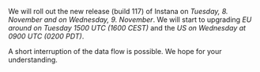 We will roll out the new release (build 117) of Instana on *Tuesday, 8. November and on Wednesday, 9. November*.
We will start to upgrading *EU around on Tuesday 1500 UTC (1600 CEST)* and the *US on Wednesday at 0900 UTC (0200 PDT)*.

A short interruption of the data flow is possible. We hope for your understanding.
